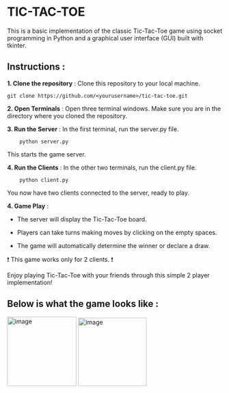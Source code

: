 # TIC-TAC-TOE

This is a basic implementation of the classic Tic-Tac-Toe game using socket programming in Python and a graphical user interface (GUI) built with tkinter.

## Instructions : 

**1. Clone the repository** : Clone this repository to your local machine.
   ```
   git clone https://github.com/<yourusername>/tic-tac-toe.git
   ```
**2. Open Terminals** : Open three terminal windows. Make sure you are in the directory where you cloned the repository.

 
**3. Run the Server** : In the first terminal, run the server.py file.
 ```
     python server.py
 ```
This starts the game server.

**4. Run the Clients** : In the other two terminals, run the client.py file.
 ```
     python client.py
 ```
You now have two clients connected to the server, ready to play.

**4. Game Play** :

- The server will display the Tic-Tac-Toe board.
     
- Players can take turns making moves by clicking on the empty spaces.
     
- The game will automatically determine the winner or declare a draw.
     
:exclamation: This game works only for 2 clients. :exclamation:


Enjoy playing Tic-Tac-Toe with your friends through this simple 2 player implementation!

## Below is what the game looks like : 



<img width="162" alt="image" src="https://github.com/MahimaRamireddy/MahimaRamireddy.github.io/assets/106462040/f0ee25b2-0107-4784-9b42-8740e9c2475b">







<img width="160" alt="image" src="https://github.com/MahimaRamireddy/MahimaRamireddy.github.io/assets/106462040/3ef42e9a-11b8-4d4e-bda3-12f5456de041">



